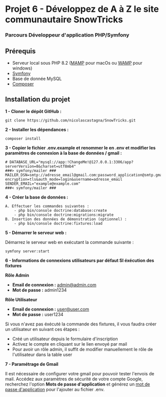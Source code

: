 # Projet 6 - Développez de A à Z le site communautaire SnowTricks
### Parcours Développeur d'application PHP/Symfony

## Prérequis

- Serveur local sous PHP 8.2 ([MAMP](https://www.wampserver.com/) pour macOs ou [WAMP](https://www.mamp.info/en/mamp/mac/) pour windows)
- [Symfony](https://symfony.com/download)
- Base de donnée MySQL
- [Composer](https://getcomposer.org/)
  
## Installation du projet

**1 - Cloner le dépôt GitHub :**
```
git clone https://github.com/nicolascastagna/SnowTricks.git
```

**2 - Installer les dépendances :**
```
composer install
```

**3 - Copier le fichier **.env.example** et renommer le en **.env** et modifier les paramètres de connexion à la base de données / gmail :**
```
# DATABASE_URL="mysql://app:!ChangeMe!@127.0.0.1:3306/app?serverVersion=8&charset=utf8mb4"
###> symfony/mailer ###
MAILER_DSN=smtp://adresse_email@gmail.com:password_application@smtp.gmail.com:587?encryption=tls&auth_mode=login&username=adresse_email
SENDER_EMAIL="example@example.com"
###< symfony/mailer ###
```

**4 - Créer la base de données :**   
    
    A. Effectuer les commandes suivantes :
        - php bin/console doctrine:database:create
        - php bin/console doctrine:migrations:migrate
    B. Insertion des données de démonstration (optionnel) :
        - php bin/console doctrine:fixtures:load
      

**5 - Démarrer le serveur web :**   

Démarrez le serveur web en exécutant la commande suivante :
```
symfony server:start
```

**6 - Informations de connexions utilisateurs par défaut SI éxécution des fixtures**

**Rôle Admin**
- **Email de connexion :** admin@admin.com
- **Mot de passe :** admin1234

**Rôle Utilisateur**
- **Email de connexion :** user@user.com
- **Mot de passe :** user1234

Si vous n'avez pas éxécuté la commande des fixtures, il vous faudra créer un utilisateur en suivant ces étapes :    
- Créé un utilisateur depuis le formulaire d'inscription    
- Activez le compte en cliquant sur le lien envoyé par mail    
- Pour avoir un rôle admin, il suffit de modifier manuellement le rôle de l'utilisateur dans la table user    

**7 - Paramétrage de Gmail**

Il est nécessaire de configurer votre gmail pour pouvoir tester l'envois de mail. Accédez aux paramètres de sécurité de votre compte Google, recherchez l'option **Mots de passe d'application** et générez un [mot de passe d'application](https://myaccount.google.com/apppasswords) pour l'ajouter au fichier .env.
